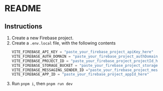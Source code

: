 # README
## Instructions
1. Create a new Firebase project.
2. Create a `.env.local` file, with the following contents
   ```v
   VITE_FIREBASE_API_KEY = "paste_your_firebase_project_apiKey_here"
   VITE_FIREBASE_AUTH_DOMAIN = "paste_your_firebase_project_authDomain_here"
   VITE_FIREBASE_PROJECT_ID = "paste_your_firebase_project_projectId_here"
   VITE_FIREBASE_STORAGE_BUCKET = "paste_your_firebase_project_storageBucket_here"
   VITE_FIREBASE_MESSAGING_SENDER_ID ="paste_your_firebase_project_messagingSenderId_here"
   VITE_FIREBASE_APP_ID = "paste_your_firebase_project_appId_here"
   ```
3. Run `pnpm i`, then `pnpm run dev`